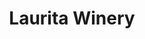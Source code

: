 ---
title: Laurita Winery
location: New Egypt, NJ
description: Laurita Winery - Liz & Dan Wedding Trailer
link: https://player.vimeo.com/video/172463227?color=26a69a&title=0&byline=0&portrait=0
---